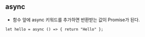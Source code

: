 ## async

- 함수 앞에 async 키워드를 추가하면 반환받는 값이 Promise가 된다.

```
let hello = async () => { return "Hello" };
```
